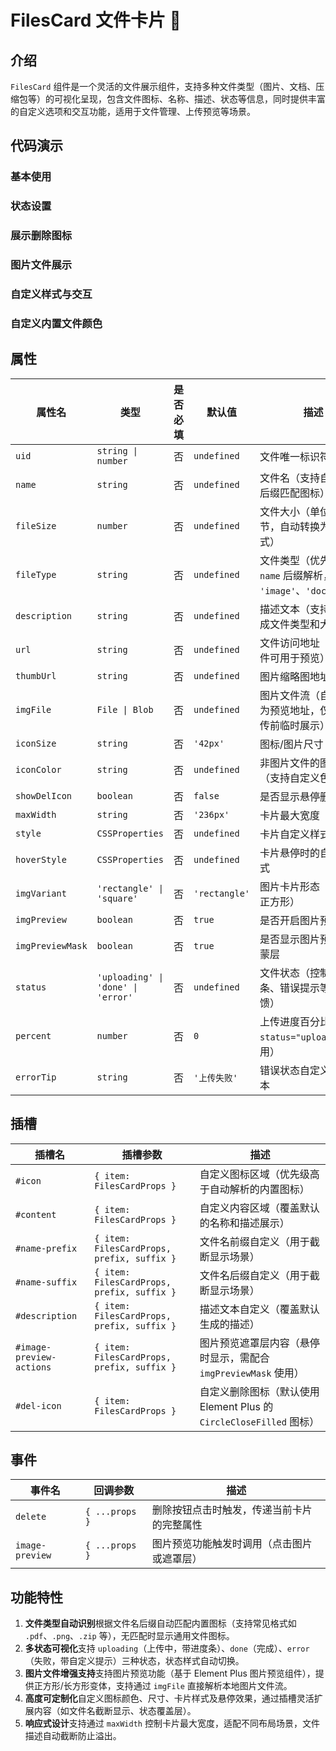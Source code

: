 # FilesCard 文件卡片 📇

## 介绍

`FilesCard` 组件是一个灵活的文件展示组件，支持多种文件类型（图片、文档、压缩包等）的可视化呈现，包含文件图标、名称、描述、状态等信息，同时提供丰富的自定义选项和交互功能，适用于文件管理、上传预览等场景。

## 代码演示

### 基本使用

<demo src="./demos/base.vue"></demo>

### 状态设置

<demo src="./demos/status.vue"></demo>

### 展示删除图标

<demo src="./demos/delete-icon.vue"></demo>

### 图片文件展示

<demo src="./demos/image-preview.vue"></demo>

### 自定义样式与交互

<demo src="./demos/custom-style.vue"></demo>

### 自定义内置文件颜色

<demo src="./demos/custom-color.vue"></demo>

## 属性

| 属性名          | 类型                  | 是否必填 | 默认值          | 描述                                                                 |
|-----------------|-----------------------|----------|-----------------|----------------------------------------------------------------------|
| `uid`           | `string \| number`    | 否       | `undefined`     | 文件唯一标识符                                                       |
| `name`          | `string`              | 否       | `undefined`     | 文件名（支持自动解析后缀匹配图标）                                   |
| `fileSize`      | `number`              | 否       | `undefined`     | 文件大小（单位：字节，自动转换为易读格式）                           |
| `fileType`      | `string`              | 否       | `undefined`     | 文件类型（优先级高于 `name` 后缀解析，如 `'image'`、`'document'`）   |
| `description`   | `string`              | 否       | `undefined`     | 描述文本（支持动态生成文件类型和大小信息）                           |
| `url`           | `string`              | 否       | `undefined`     | 文件访问地址（图片文件可用于预览）                                   |
| `thumbUrl`      | `string`              | 否       | `undefined`     | 图片缩略图地址                                                      |
| `imgFile`       | `File \| Blob`        | 否       | `undefined`     | 图片文件流（自动解析为预览地址，仅用于上传前临时展示）               |
| `iconSize`      | `string`              | 否       | `'42px'`        | 图标/图片尺寸                                                       |
| `iconColor`     | `string`              | 否       | `undefined`     | 非图片文件的图标颜色（支持自定义色值）                               |
| `showDelIcon`   | `boolean`             | 否       | `false`         | 是否显示悬停删除图标                                                |
| `maxWidth`      | `string`              | 否       | `'236px'`       | 卡片最大宽度                                                        |
| `style`         | `CSSProperties`       | 否       | `undefined`     | 卡片自定义样式                                                      |
| `hoverStyle`    | `CSSProperties`       | 否       | `undefined`     | 卡片悬停时的自定义样式                                              |
| `imgVariant`    | `'rectangle' \| 'square'` | 否   | `'rectangle'`   | 图片卡片形态（长方形/正方形）                                        |
| `imgPreview`    | `boolean`             | 否       | `true`          | 是否开启图片预览功能                                                |
| `imgPreviewMask`| `boolean`             | 否       | `true`          | 是否显示图片预览遮罩蒙层                                            |
| `status`        | `'uploading' \| 'done' \| 'error'` | 否 | `undefined`     | 文件状态（控制进度条、错误提示等视觉反馈）                           |
| `percent`       | `number`              | 否       | `0`             | 上传进度百分比（配合 `status="uploading"` 使用）                      |
| `errorTip`      | `string`              | 否       | `'上传失败'`    | 错误状态自定义提示文本                                              |

## 插槽

| 插槽名                | 插槽参数                     | 描述                                                                 |
|-----------------------|------------------------------|----------------------------------------------------------------------|
| `#icon`               | `{ item: FilesCardProps }`    | 自定义图标区域（优先级高于自动解析的内置图标）                       |
| `#content`            | `{ item: FilesCardProps }`    | 自定义内容区域（覆盖默认的名称和描述展示）                           |
| `#name-prefix`        | `{ item: FilesCardProps, prefix, suffix }` | 文件名前缀自定义（用于截断显示场景）                          |
| `#name-suffix`        | `{ item: FilesCardProps, prefix, suffix }` | 文件名后缀自定义（用于截断显示场景）                          |
| `#description`        | `{ item: FilesCardProps, prefix, suffix }` | 描述文本自定义（覆盖默认生成的描述）                          |
| `#image-preview-actions` | `{ item: FilesCardProps, prefix, suffix }` | 图片预览遮罩层内容（悬停时显示，需配合 `imgPreviewMask` 使用）    |
| `#del-icon`           | `{ item: FilesCardProps }`    | 自定义删除图标（默认使用 Element Plus 的 `CircleCloseFilled` 图标） |

## 事件

| 事件名       | 回调参数               | 描述                           |
|-------------|-----------------------|-------------------------------|
| `delete`    | `{ ...props }`        | 删除按钮点击时触发，传递当前卡片的完整属性 |
| `image-preview` | `{ ...props }`       | 图片预览功能触发时调用（点击图片或遮罩层） |

## 功能特性

1. **文件类型自动识别**根据文件名后缀自动匹配内置图标（支持常见格式如 `.pdf`、`.png`、`.zip` 等），无匹配时显示通用文件图标。
2. **多状态可视化**支持 `uploading`（上传中，带进度条）、`done`（完成）、`error`（失败，带自定义提示）三种状态，状态样式自动切换。
3. **图片文件增强支持**支持图片预览功能（基于 Element Plus 图片预览组件），提供正方形/长方形变体，支持通过 `imgFile` 直接解析本地图片文件流。
4. **高度可定制化**自定义图标颜色、尺寸、卡片样式及悬停效果，通过插槽灵活扩展内容（如文件名截断显示、状态覆盖层）。
5. **响应式设计**支持通过 `maxWidth` 控制卡片最大宽度，适配不同布局场景，文件描述自动截断防止溢出。
